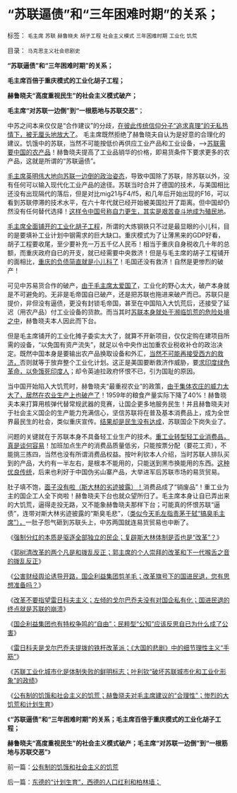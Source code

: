 # “苏联逼债”和“三年困难时期”的关系；

标签： `毛主席` `苏联` `赫鲁晓夫` `胡子工程` `社会主义模式` `三年困难时期` `工业化` `饥荒` 

目录： `马克思主义社会悲剧史`

**“苏联逼债”和“三年困难时期”的关系；**

**毛主席百倍于重庆模式的工业化胡子工程；**

**赫鲁晓夫“高度重视民生”的社会主义模式破产；**

**毛主席“对苏联一边倒”到“一根筋地与苏联交恶”**；

中苏之间本来仅仅是“合作建议”的分歧，[在彼此传统信仰分子“追求真理”的无私热情下，被无厘头地放大了](../../../2012/4/22/坐而论道象天人，道貌岸然似真君.md)。
毛主席既然拒绝了赫鲁晓夫自认为是好意的合理化的建议。饥饿中的苏联，当然不可能按低价再供应工业产品和工业设备，——>[苏联需要中国的农产品](../../../2009/8/3/工业化后靠小弟养活的苏联老大哥.md)！赫鲁晓夫提高了工业品销华的价格，即易货条件下要求更多的农产品，这就是所谓的“苏联逼债”。

[毛主席英明伟大地向苏联一边倒的政治姿态](../../../2009/6/27/毛泽东思想是党的集体结晶品牌非个人天才.md)，导致中国除了苏联，除苏联以外，没有任何可以输入现代化工业产品的途径。苏联当时合并了德国的技术，与美国相比还没有出现隔代的落后，但是对比mig21与F4/f5，和几年后开始出现的F16，可以看到苏联停滞的技术水平，在六十年代就已经开始被美国拉开了距离。但中国却仍然没有任何替代选择！[这样令中国号称自力更生，其实是艰苦奋斗地成为殖民地](../../../2011/1/9/“好战而不能战”的“傻逼霸权主义”.md)。

[毛主席全面铺开的工业化胡子工程](../../../2012/1/22/后进国家普遍性的信仰“傻逼工业化”.md)，所谓的大炼钢铁只不过是最显眼的小儿科，目的是要填补工业计划中钢需求的巨大缺口。重庆模式为了让薄黑来的GDP好看，胡子工程要收尾，至少要补充一万五千亿人民币！相当于重庆自身税收几十年的总额，而重庆政府自已的开支，就已经需要中央救济！但是与毛主席的胡子工程铺开的面相比，[重庆的负债简直就是小儿科了](../../../2012/5/9/坚定不移反对匆忙的政治改革.md)！毛国还没有救济！自然是更惨烈的破产！

可见中苏易货合作的破产，[由于毛主席太爱国了](../../../2011/2/7/大刀向着鬼子们的头上砍去！.md)，工业化的野心太大，破产本身就是不可避免的。无非是毛帝国自已破产，还是把苏联也拖进来破产而已。苏联只是提价，非但没有逼债，更没有封锁毛帝国，甚至在中国陷入大饥荒后，还接受了延迟（用农产品）付工业设备的货款。而当其时[苏联本身就处于濒临饥荒的危险处境之中](../../../2009/8/4/免费减肥的苏联人民非常有钱.md)，赫鲁晓夫本人因此而下台。

但是毛主席铺开的工业化摊子委实太大了，就算不开新项目，仅仅定购在建项目所需的设备，“以免国有资产流失”，就足以令中央作出加重农业税收补仓的政治决定。既然中国本身是要输出农产品换取设备和外汇，[当然不可能再接受西方的救济，](../../../2011/1/21/香港模式和日本鬼子“人肉开采”.md)否则就等于放弃整个工业化计划。这正是美国要断救济作威胁，要[求印度绿色革命，以免饿死印度人](../../../2012/1/22/英国“忠告”印度不要工业化，“印度人口太多，农业第一位”.md)；却令英迪拉政府怀恨不已，引为国耻的原因。

当中国开始陷入大饥荒时，赫鲁晓夫“最重视农业”的政策，[由于集体农庄的威力太大了，居然在农业生产上也破产了](../../../2011/7/12/粮食从来没有危机，土地公有制是农村问题根源.md)！1959年的粮食产量实际下降了40%！赫鲁晓夫本来打算用核弹代替常规武器的竞赛，让国企更多地服务民生！并且赫鲁晓夫对于社会主义国企的生产能力充满信心，坚信苏联将在普及基本消费品上，成为全世界最民生的社会，类似重庆宣传。[结果却是民生没有达成](../../../2011/4/29/菜篮子悲剧原因是国进民退.md)，苏联国企下岗失业了。

问题的关键就在于苏联本身不具备轻工业生产的技术。[重工业转型轻工业消费品，真是谈何容易](../../../2009/12/18/交换创造价值决定了“市场才是经济”.md)！加班加点生产的消费品质量低劣，只能按票分配（要花工资），不能挑三拣四，当然也没有所谓消费品权益。按叶利钦本人介绍，当时苏联人排队买到的产品，大约有一半左右，是根本不能用的，只能送到黑市换能用的东西。[这种优良传统](../../../2012/5/5/公害知识分子的恶法之国家标准.md)，后来也利好于中国伪劣山寨产品，大举进军后苏联市场的易货贸易。

肚子填不饱，[面子没有啦（斯大林的劣迹披露）！](../../../2012/5/10/苏联不能重回斯大林主义的原因.md)消费品成了“销废品”！重工业为主的国企工人全下岗啦！赫鲁晓夫下台也就众望所归了。毛主席本身让自已弄出来的大饥荒，逼得走投无路，又不能象赫鲁晓夫那样下台；可能真的怀恨苏联“逼债”，连带对斯大林劣迹披露的“斯臭毛悲”，（[类似今天毛左指责茅于轼“搞臭毛主席”），](../../../2011/7/14/欣赏塔利班的中国传统文人.md)一肚子怨气砸到苏联头上，中苏两国就连易货贸易也中断了。

《[强制分红的本质是驱逐全部独立的民企；复辟斯大林体制是否也是“改革”？](../../../2012/5/15/强制分红的含意是驱逐独立的民企.md)》

《[郭树清改革的两个凡是和拨乱反正；郭主席的个人崇拜的改革和下一代喉舌之音的拨乱反正](../../../2012/5/14/郭主席新政的两个凡是和拨乱反正.md)》

《[公害财经舆论诱导开路，国企利益集团剪羊毛；改革旗号下的国进民退，您有思想准备吗？](../../../2012/5/15/万一出现改革旗号下的国进民退，您有思想准备吗？.md)》

《[改革不要指望雷日科夫主义；左倾的戈尔巴乔夫没有对国企私有化；国进民退的终点就是苏联的崩溃](../../../2012/5/16/改革不要“雷日科夫主义”.md)》

《[国企利益集团也有特权争鸣的“自由”；民粹型“公知”应该反思自已为什么成了公害](../../../2012/5/18/“如何改革”永远等价于“是否改革”；.md)》

《[雷日科夫是戈尔巴乔夫提拨的铁杆改革派；《大国的悲剧》中的细节理性主义“手筋”](../../../2012/5/18/雷日科夫主义，戈尔巴乔夫提拨的铁杆改革派.md)》

《[苏联工业化城市化是体制失败的鲜明标志；叶利钦“破坏苏联城市化和工业化形象”的政绩](../../../2012/5/18/叶利钦走穴当影帝，被开除出党；.md)》

《[公有制的饥饿和社会主义的饥荒；赫鲁晓夫对毛主席建议的“合理性”；惨烈的大饥荒和计划生育](../../../2012/5/19/公有制的饥饿和社会主义的饥荒.md)》

《**“苏联逼债”和“三年困难时期”的关系；毛主席百倍于重庆模式的工业化胡子工程；**

**赫鲁晓夫“高度重视民生”的社会主义模式破产；毛主席“对苏联一边倒”到“一根筋地与苏联交恶”**》



前一篇：[公有制的饥饿和社会主义的饥荒](../../../2012/5/19/公有制的饥饿和社会主义的饥荒.md)

后一篇：[东德的“计划生育”，西德的人口红利和柏林墙；](../../../2012/5/19/东德的“计划生育”，西德的人口红利和柏林墙；.md)